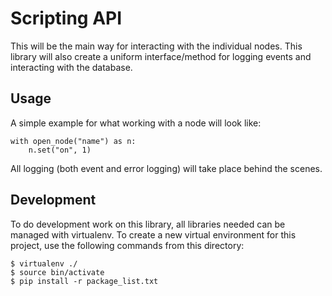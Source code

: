 Scripting API
=============

This will be the main way for interacting with the individual nodes. This
library will also create a uniform interface/method for logging events and
interacting with the database.


Usage
-----

A simple example for what working with a node will look like:

    with open_node("name") as n:
        n.set("on", 1)

All logging (both event and error logging) will take place behind the scenes.


Development
-----------

To do development work on this library, all libraries needed can be managed
with virtualenv. To create a new virtual environment for this project, use the
following commands from this directory:

    $ virtualenv ./
    $ source bin/activate
    $ pip install -r package_list.txt



